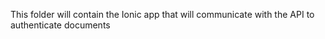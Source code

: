 This folder will contain the Ionic app that will communicate with the API to authenticate documents
